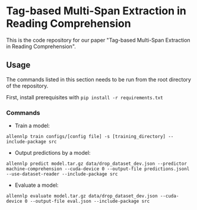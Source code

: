 # Tag-based Multi-Span Extraction in Reading Comprehension

This is the code repository for our paper "Tag-based Multi-Span Extraction in Reading Comprehension".

## Usage
The commands listed in this section needs to be run from the root directory of the repository.

First, install prerequisites with 
```pip install -r requirements.txt```

### Commands
* Train a model:

```allennlp train configs/[config file] -s [training_directory] --include-package src```

* Output predictions by a model: 

```allennlp predict model.tar.gz data/drop_dataset_dev.json --predictor machine-comprehension --cuda-device 0 --output-file predictions.jsonl --use-dataset-reader --include-package src```

* Evaluate a model:

```allennlp evaluate model.tar.gz data/drop_dataset_dev.json --cuda-device 0 --output-file eval.json --include-package src```
